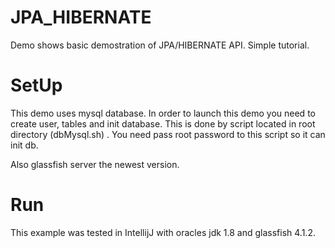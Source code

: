 # JPA_HIBERNATE
Demo shows basic demostration of JPA/HIBERNATE API. Simple tutorial.

# SetUp
This demo uses mysql database. In order to launch this demo you need to create
user, tables and init database. This is done by script located in root directory (dbMysql.sh) . 
You need pass root password to this script so it can init db.

Also glassfish server the newest version.

# Run
This example was tested in IntellijJ with oracles jdk 1.8 and glassfish 4.1.2.
